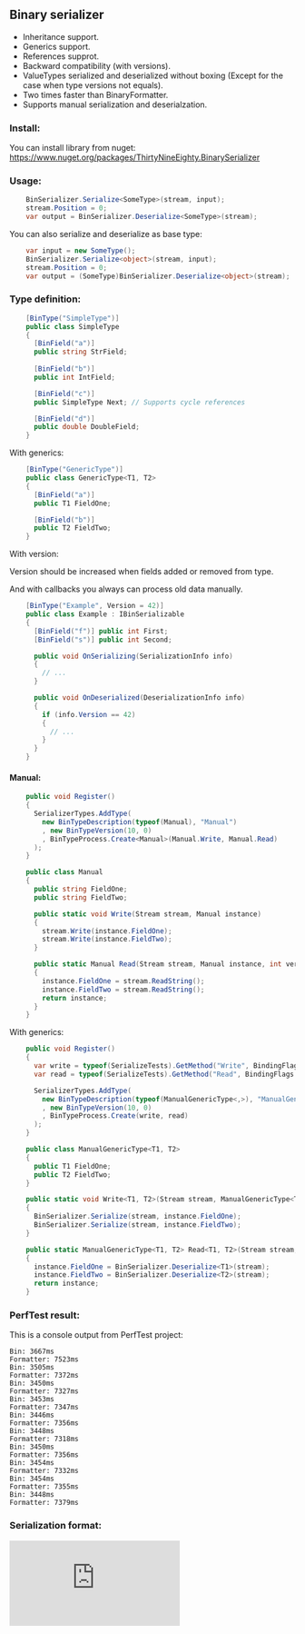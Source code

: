 ## Binary serializer
- Inheritance support.
- Generics support.
- References supprot.
- Backward compatibility (with versions).
- ValueTypes serialized and deserialized without boxing (Except for the case when type versions not equals).
- Two times faster than BinaryFormatter.
- Supports manual serialization and deserialzation.

### Install:
You can install library from nuget:
https://www.nuget.org/packages/ThirtyNineEighty.BinarySerializer

### Usage:
``` C#
    BinSerializer.Serialize<SomeType>(stream, input);
    stream.Position = 0;
    var output = BinSerializer.Deserialize<SomeType>(stream);
```

You can also serialize and deserialize as base type:
``` C#
    var input = new SomeType();
    BinSerializer.Serialize<object>(stream, input);
    stream.Position = 0;
    var output = (SomeType)BinSerializer.Deserialize<object>(stream);
```

### Type definition:
``` C#
    [BinType("SimpleType")]
    public class SimpleType
    {
      [BinField("a")]
      public string StrField;
      
      [BinField("b")]
      public int IntField;

      [BinField("c")]
      public SimpleType Next; // Supports cycle references

      [BinField("d")]
      public double DoubleField;
    }
```

With generics:
``` C#
    [BinType("GenericType")]
    public class GenericType<T1, T2>
    {
      [BinField("a")]
      public T1 FieldOne;

      [BinField("b")]
      public T2 FieldTwo;
    }
```

With version:

Version should be increased when fields added or removed from type.

And with callbacks you always can process old data manually.
``` C#
    [BinType("Example", Version = 42)]
    public class Example : IBinSerializable
    {
      [BinField("f")] public int First;
      [BinField("s")] public int Second;

      public void OnSerializing(SerializationInfo info)
      {
        // ...
      }

      public void OnDeserialized(DeserializationInfo info)
      {
        if (info.Version == 42)
        {
          // ...
        }
      }
    }
```

#### Manual:
``` C#
    public void Register()
    {
      SerializerTypes.AddType(
        new BinTypeDescription(typeof(Manual), "Manual")
        , new BinTypeVersion(10, 0)
        , BinTypeProcess.Create<Manual>(Manual.Write, Manual.Read)
      );
    }

    public class Manual
    {
      public string FieldOne;
      public string FieldTwo;

      public static void Write(Stream stream, Manual instance)
      {
        stream.Write(instance.FieldOne);
        stream.Write(instance.FieldTwo);
      }

      public static Manual Read(Stream stream, Manual instance, int version)
      {
        instance.FieldOne = stream.ReadString();
        instance.FieldTwo = stream.ReadString();
        return instance;
      }
    }
```

With generics:
``` C#
    public void Register()
    {
      var write = typeof(SerializeTests).GetMethod("Write", BindingFlags.Static | BindingFlags.Public);
      var read = typeof(SerializeTests).GetMethod("Read", BindingFlags.Static | BindingFlags.Public);

      SerializerTypes.AddType(
        new BinTypeDescription(typeof(ManualGenericType<,>), "ManualGenericType")
        , new BinTypeVersion(10, 0)
        , BinTypeProcess.Create(write, read)
      );
    }

    public class ManualGenericType<T1, T2>
    {
      public T1 FieldOne;
      public T2 FieldTwo;
    }

    public static void Write<T1, T2>(Stream stream, ManualGenericType<T1, T2> instance)
    {
      BinSerializer.Serialize(stream, instance.FieldOne);
      BinSerializer.Serialize(stream, instance.FieldTwo);
    }

    public static ManualGenericType<T1, T2> Read<T1, T2>(Stream stream, ManualGenericType<T1, T2> instance, int version)
    {
      instance.FieldOne = BinSerializer.Deserialize<T1>(stream);
      instance.FieldTwo = BinSerializer.Deserialize<T2>(stream);
      return instance;
    }
```

### PerfTest result:
This is a console output from PerfTest project:
```
Bin: 3667ms
Formatter: 7523ms
Bin: 3505ms
Formatter: 7372ms
Bin: 3450ms
Formatter: 7327ms
Bin: 3453ms
Formatter: 7347ms
Bin: 3446ms
Formatter: 7356ms
Bin: 3448ms
Formatter: 7318ms
Bin: 3450ms
Formatter: 7356ms
Bin: 3454ms
Formatter: 7332ms
Bin: 3454ms
Formatter: 7355ms
Bin: 3448ms
Formatter: 7379ms
```

### Serialization format:
![Link](https://github.com/Nirklav/BinSerializer/blob/master/Format.md)
